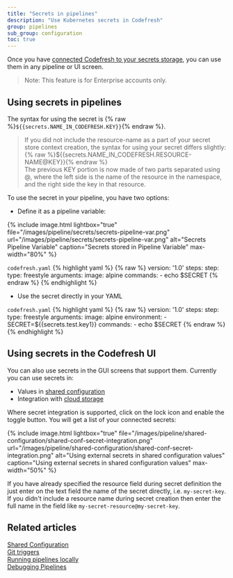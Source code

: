 ```yaml
---
title: "Secrets in pipelines"
description: "Use Kubernetes secrets in Codefresh"
group: pipelines
sub_group: configuration
toc: true
---
```


Once you have [connected Codefresh to your secrets storage]({{site.baseurl}}/docs/integrations/secret-storage/), you can use them in any pipeline or UI screen.

> Note: This feature is for Enterprise accounts only.

## Using secrets in pipelines

The syntax for using the secret is {% raw %}`${{secrets.NAME_IN_CODEFRESH.KEY}}`{% endraw %}.

> If you did not include the resource-name as a part of your secret store context creation, the syntax for using your secret differs slightly:  
  {% raw %}${{secrets.NAME_IN_CODEFRESH.RESOURCE-NAME@KEY}}{% endraw %}  
  The previous KEY portion is now made of two parts separated using @, where the left side is the name of the resource in the namespace, and the right side the key in that resource.

To use the secret in your pipeline, you have two options:

* Define it as a pipeline variable:

{% include 
image.html 
lightbox="true" 
file="/images/pipeline/secrets/secrets-pipeline-var.png" 
url="/images/pipeline/secrets/secrets-pipeline-var.png"
alt="Secrets Pipeline Variable" 
caption="Secrets stored in Pipeline Variable" 
max-width="80%" 
%}

`codefresh.yaml`
{% highlight yaml %}
{% raw %}
version: '1.0'
steps:
  step:
    type: freestyle
    arguments:
      image: alpine
      commands:
        - echo $SECRET
{% endraw %}
{% endhighlight %}

* Use the secret directly in your YAML

`codefresh.yaml`
{% highlight yaml %}
{% raw %}
version: '1.0'
steps:
  step:
    type: freestyle
    arguments:
      image: alpine
      environment:
        - SECRET=${{secrets.test.key1}}
      commands:
        - echo $SECRET
{% endraw %}
{% endhighlight %}


## Using secrets in the Codefresh UI

You can also use secrets in the GUI screens that support them. Currently you can use secrets in:

* Values in [shared configuration]({{site.baseurl}}/docs/pipelines/shared-configuration/)
* Integration with [cloud storage]({{site.baseurl}}/docs/testing/test-reports/#connecting-your-storage-account)

Where secret integration is supported, click on the lock icon and enable the toggle button. You will get a list of your connected secrets:


{% include 
image.html 
lightbox="true" 
file="/images/pipeline/shared-configuration/shared-conf-secret-integration.png" 
url="/images/pipeline/shared-configuration/shared-conf-secret-integration.png"
alt="Using external secrets in shared configuration values" 
caption="Using external secrets in shared configuration values"
max-width="50%"
%}

If you have already specified the resource field during secret definition the just enter on the text field the name of the secret directly, i.e. `my-secret-key`.
If you didn't include a resource name during secret creation then enter the full name in the field like `my-secret-resource@my-secret-key`.


## Related articles
[Shared Configuration]({{site.baseurl}}/docs/pipelines/shared-configuration/)  
[Git triggers]({{site.baseurl}}/docs/pipelines/triggers/git-triggers/)  
[Running pipelines locally]({{site.baseurl}}/docs/pipelines/running-pipelines-locally/)  
[Debugging Pipelines]({{site.baseurl}}/docs//yaml-examples/examples/trigger-a-k8s-deployment-from-docker-registry/)  

